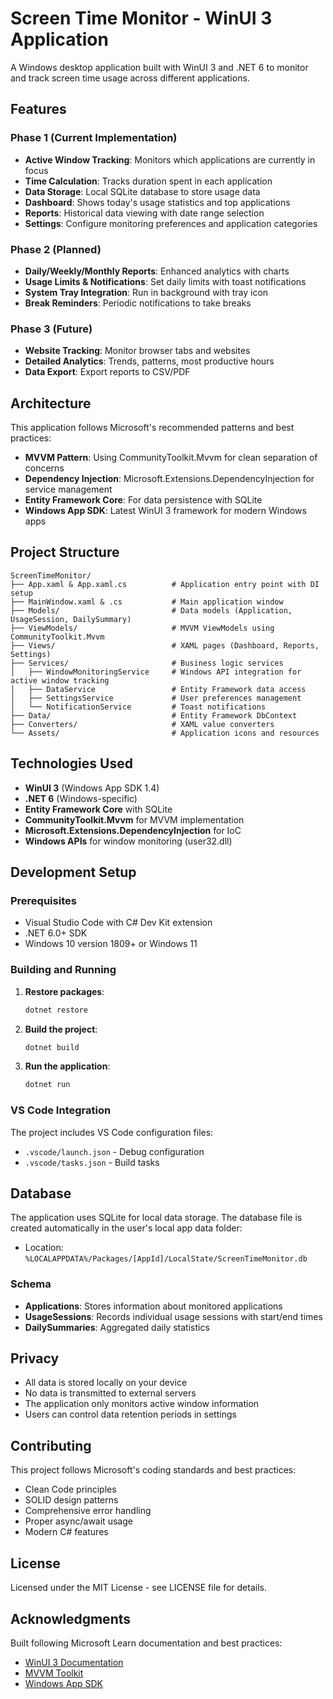 # Screen Time Monitor - WinUI 3 Application

A Windows desktop application built with WinUI 3 and .NET 6 to monitor and track screen time usage across different applications.

## Features

### Phase 1 (Current Implementation)
- **Active Window Tracking**: Monitors which applications are currently in focus
- **Time Calculation**: Tracks duration spent in each application
- **Data Storage**: Local SQLite database to store usage data
- **Dashboard**: Shows today's usage statistics and top applications
- **Reports**: Historical data viewing with date range selection
- **Settings**: Configure monitoring preferences and application categories

### Phase 2 (Planned)
- **Daily/Weekly/Monthly Reports**: Enhanced analytics with charts
- **Usage Limits & Notifications**: Set daily limits with toast notifications
- **System Tray Integration**: Run in background with tray icon
- **Break Reminders**: Periodic notifications to take breaks

### Phase 3 (Future)
- **Website Tracking**: Monitor browser tabs and websites
- **Detailed Analytics**: Trends, patterns, most productive hours
- **Data Export**: Export reports to CSV/PDF

## Architecture

This application follows Microsoft's recommended patterns and best practices:

- **MVVM Pattern**: Using CommunityToolkit.Mvvm for clean separation of concerns
- **Dependency Injection**: Microsoft.Extensions.DependencyInjection for service management
- **Entity Framework Core**: For data persistence with SQLite
- **Windows App SDK**: Latest WinUI 3 framework for modern Windows apps

## Project Structure

```
ScreenTimeMonitor/
├── App.xaml & App.xaml.cs          # Application entry point with DI setup
├── MainWindow.xaml & .cs           # Main application window
├── Models/                         # Data models (Application, UsageSession, DailySummary)
├── ViewModels/                     # MVVM ViewModels using CommunityToolkit.Mvvm
├── Views/                          # XAML pages (Dashboard, Reports, Settings)
├── Services/                       # Business logic services
│   ├── WindowMonitoringService     # Windows API integration for active window tracking
│   ├── DataService                 # Entity Framework data access
│   ├── SettingsService             # User preferences management
│   └── NotificationService         # Toast notifications
├── Data/                           # Entity Framework DbContext
├── Converters/                     # XAML value converters
└── Assets/                         # Application icons and resources
```

## Technologies Used

- **WinUI 3** (Windows App SDK 1.4)
- **.NET 6** (Windows-specific)
- **Entity Framework Core** with SQLite
- **CommunityToolkit.Mvvm** for MVVM implementation
- **Microsoft.Extensions.DependencyInjection** for IoC
- **Windows APIs** for window monitoring (user32.dll)

## Development Setup

### Prerequisites
- Visual Studio Code with C# Dev Kit extension
- .NET 6.0+ SDK
- Windows 10 version 1809+ or Windows 11

### Building and Running

1. **Restore packages**:
   ```bash
   dotnet restore
   ```

2. **Build the project**:
   ```bash
   dotnet build
   ```

3. **Run the application**:
   ```bash
   dotnet run
   ```

### VS Code Integration

The project includes VS Code configuration files:
- `.vscode/launch.json` - Debug configuration
- `.vscode/tasks.json` - Build tasks

## Database

The application uses SQLite for local data storage. The database file is created automatically in the user's local app data folder:
- Location: `%LOCALAPPDATA%/Packages/[AppId]/LocalState/ScreenTimeMonitor.db`

### Schema
- **Applications**: Stores information about monitored applications
- **UsageSessions**: Records individual usage sessions with start/end times
- **DailySummaries**: Aggregated daily statistics

## Privacy

- All data is stored locally on your device
- No data is transmitted to external servers
- The application only monitors active window information
- Users can control data retention periods in settings

## Contributing

This project follows Microsoft's coding standards and best practices:
- Clean Code principles
- SOLID design patterns
- Comprehensive error handling
- Proper async/await usage
- Modern C# features

## License

Licensed under the MIT License - see LICENSE file for details.

## Acknowledgments

Built following Microsoft Learn documentation and best practices:
- [WinUI 3 Documentation](https://docs.microsoft.com/windows/apps/winui/winui3/)
- [MVVM Toolkit](https://docs.microsoft.com/dotnet/communitytoolkit/mvvm/)
- [Windows App SDK](https://docs.microsoft.com/windows/apps/windows-app-sdk/)
